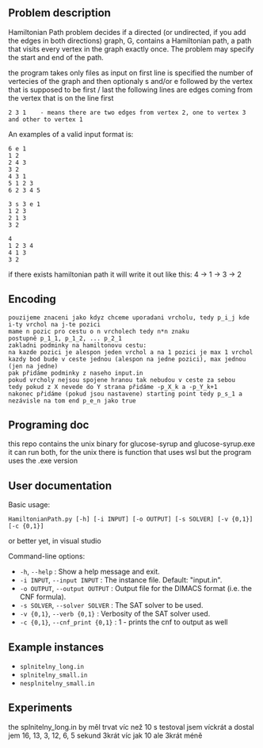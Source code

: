 ## Problem description

Hamiltonian Path problem decides if a directed (or undirected, if you add the edges in both directions) graph, G, contains a Hamiltonian path, a path that visits every vertex in the graph exactly once. The problem may specify the start and end of the path.

the program takes only files as input
on first line is specified the number of vertecies of the graph and then optionaly s and/or e followed by the vertex that is supposed to be first / last
the following lines are edges coming from the vertex that is on the line first

```
2 3 1    - means there are two edges from vertex 2, one to vertex 3 and other to vertex 1
```

An examples of a valid input format is:

```
6 e 1
1 2
2 4 3 
3 2 
4 3 1
5 1 2 3 
6 2 3 4 5
```

```
3 s 3 e 1
1 2 3
2 1 3 
3 2 
```

```
4 
1 2 3 4
4 1 3 
3 2 
```

if there exists hamiltonian path it will write it out like this:
4 -> 1 -> 3 -> 2

## Encoding
    pouzijeme znaceni jako kdyz chceme uporadani vrcholu, tedy p_i_j kde i-ty vrchol na j-te pozici
    mame n pozic pro cestu o n vrcholech tedy n*n znaku
    postupně p_1_1, p_1_2, ... p_2_1
    zakladni podminky na hamiltonovu cestu:
    na kazde pozici je alespon jeden vrchol a na 1 pozici je max 1 vrchol
    kazdy bod bude v ceste jednou (alespon na jedne pozici), max jednou (jen na jedne)
    pak přidáme podminky z naseho input.in
    pokud vrcholy nejsou spojene hranou tak nebudou v ceste za sebou
    tedy pokud z X nevede do Y strana přidáme -p_X_k a -p_Y_k+1
    nakonec přidáme (pokud jsou nastavene) starting point tedy p_s_1 a nezávisle na tom end p_e_n jako true

## Programing doc

this repo contains the unix binary for glucose-syrup and glucose-syrup.exe
it can run both, for the unix there is function that uses wsl but the program uses the .exe version

## User documentation

Basic usage: 
```
HamiltonianPath.py [-h] [-i INPUT] [-o OUTPUT] [-s SOLVER] [-v {0,1}] [-c {0,1}]
```
or better yet, in visual studio

Command-line options:

* `-h`, `--help` : Show a help message and exit.
* `-i INPUT`, `--input INPUT` : The instance file. Default: "input.in".
* `-o OUTPUT`, `--output OUTPUT` : Output file for the DIMACS format (i.e. the CNF formula).
* `-s SOLVER`, `--solver SOLVER` : The SAT solver to be used.
*  `-v {0,1}`, `--verb {0,1}` :  Verbosity of the SAT solver used.
* `-c {0,1}`, `--cnf_print {0,1}` :  1 - prints the cnf to output as well

## Example instances

* `splnitelny_long.in`
* `splnitelny_small.in`
* `nesplnitelny_small.in`

## Experiments
the splnitelny_long.in by měl trvat víc než 10 s testoval jsem víckrát a dostal jem 16, 13, 3, 12, 6, 5 sekund 3krát víc jak 10 ale 3krát méně
